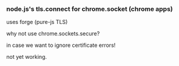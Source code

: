 ### node.js's tls.connect for chrome.socket (chrome apps)

uses forge (pure-js TLS)

why not use chrome.sockets.secure?

in case we want to ignore certificate errors!

not yet working.

